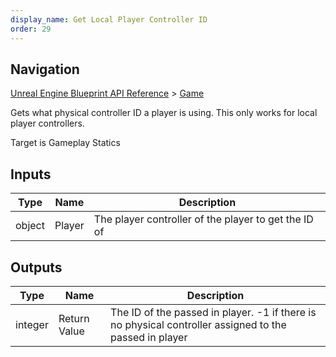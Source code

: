 ```yaml
---
display_name: Get Local Player Controller ID
order: 29
---
```

## Navigation

[Unreal Engine Blueprint API Reference](https://dev.epicgames.com/documentation/en-us/unreal-engine/BlueprintAPI) > [Game](https://dev.epicgames.com/documentation/en-us/unreal-engine/BlueprintAPI/Game)

Gets what physical controller ID a player is using. This only works for local player controllers.

Target is Gameplay Statics

## Inputs

| Type | Name | Description |
| --- | --- | --- |
| object | Player | The player controller of the player to get the ID of |

## Outputs

| Type | Name | Description |
| --- | --- | --- |
| integer | Return Value | The ID of the passed in player. -1 if there is no physical controller assigned to the passed in player |
